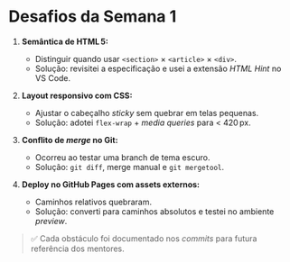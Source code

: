 # Desafios da Semana 1

1. **Semântica de HTML 5:**  
   - Distinguir quando usar `<section>` × `<article>` × `<div>`.  
   - Solução: revisitei a especificação e usei a extensão *HTML Hint* no VS Code.

2. **Layout responsivo com CSS:**  
   - Ajustar o cabeçalho _sticky_ sem quebrar em telas pequenas.  
   - Solução: adotei `flex-wrap` + _media queries_ para < 420 px.

3. **Conflito de _merge_ no Git:**  
   - Ocorreu ao testar uma branch de tema escuro.  
   - Solução: `git diff`, merge manual e `git mergetool`.

4. **Deploy no GitHub Pages com assets externos:**  
   - Caminhos relativos quebraram.<br>
   - Solução: converti para caminhos absolutos e testei no ambiente _preview_.

> ✅ Cada obstáculo foi documentado nos _commits_ para futura referência dos mentores.

